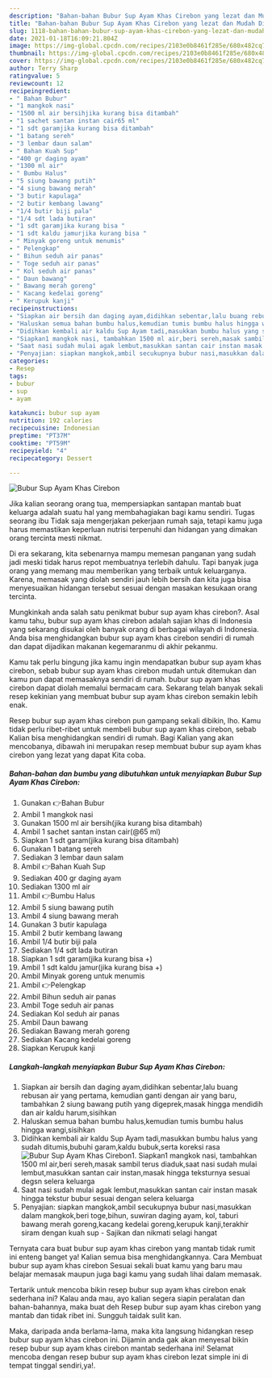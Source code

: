 ```yaml
---
description: "Bahan-bahan Bubur Sup Ayam Khas Cirebon yang lezat dan Mudah Dibuat"
title: "Bahan-bahan Bubur Sup Ayam Khas Cirebon yang lezat dan Mudah Dibuat"
slug: 1118-bahan-bahan-bubur-sup-ayam-khas-cirebon-yang-lezat-dan-mudah-dibuat
date: 2021-01-18T16:09:21.804Z
image: https://img-global.cpcdn.com/recipes/2103e0b8461f285e/680x482cq70/bubur-sup-ayam-khas-cirebon-foto-resep-utama.jpg
thumbnail: https://img-global.cpcdn.com/recipes/2103e0b8461f285e/680x482cq70/bubur-sup-ayam-khas-cirebon-foto-resep-utama.jpg
cover: https://img-global.cpcdn.com/recipes/2103e0b8461f285e/680x482cq70/bubur-sup-ayam-khas-cirebon-foto-resep-utama.jpg
author: Terry Sharp
ratingvalue: 5
reviewcount: 12
recipeingredient:
- " Bahan Bubur"
- "1 mangkok nasi"
- "1500 ml air bersihjika kurang bisa ditambah"
- "1 sachet santan instan cair65 ml"
- "1 sdt garamjika kurang bisa ditambah"
- "1 batang sereh"
- "3 lembar daun salam"
- " Bahan Kuah Sup"
- "400 gr daging ayam"
- "1300 ml air"
- " Bumbu Halus"
- "5 siung bawang putih"
- "4 siung bawang merah"
- "3 butir kapulaga"
- "2 butir kembang lawang"
- "1/4 butir biji pala"
- "1/4 sdt lada butiran"
- "1 sdt garamjika kurang bisa "
- "1 sdt kaldu jamurjika kurang bisa "
- " Minyak goreng untuk menumis"
- " Pelengkap"
- " Bihun seduh air panas"
- " Toge seduh air panas"
- " Kol seduh air panas"
- " Daun bawang"
- " Bawang merah goreng"
- " Kacang kedelai goreng"
- " Kerupuk kanji"
recipeinstructions:
- "Siapkan air bersih dan daging ayam,didihkan sebentar,lalu buang rebusan air yang pertama, kemudian ganti dengan air yang baru, tambahkan 2 siung bawang putih yang digeprek,masak hingga mendidih dan air kaldu harum,sisihkan"
- "Haluskan semua bahan bumbu halus,kemudian tumis bumbu halus hingga wangi,sisihkan"
- "Didihkan kembali air kaldu Sup Ayam tadi,masukkan bumbu halus yang sudah ditumis,bubuhi garam,kaldu bubuk,serta koreksi rasa"
- "Siapkan1 mangkok nasi, tambahkan 1500 ml air,beri sereh,masak sambil terus diaduk,saat nasi sudah mulai lembut,masukkan santan cair instan,masak hingga teksturnya sesuai degsn selera keluarga"
- "Saat nasi sudah mulai agak lembut,masukkan santan cair instan masak hingga tekstur bubur sesuai dengan selera keluarga"
- "Penyajian: siapkan mangkok,ambil secukupnya bubur nasi,masukkan dalam mangkok,beri toge,bihun, suwiran daging ayam, kol, taburi bawang merah goreng,kacang kedelai goreng,kerupuk kanji,terakhir siram dengan kuah sup Sajikan dan nikmati selagi hangat"
categories:
- Resep
tags:
- bubur
- sup
- ayam

katakunci: bubur sup ayam 
nutrition: 192 calories
recipecuisine: Indonesian
preptime: "PT37M"
cooktime: "PT59M"
recipeyield: "4"
recipecategory: Dessert

---
```



![Bubur Sup Ayam Khas Cirebon](https://img-global.cpcdn.com/recipes/2103e0b8461f285e/680x482cq70/bubur-sup-ayam-khas-cirebon-foto-resep-utama.jpg)

Jika kalian seorang orang tua, mempersiapkan santapan mantab buat keluarga adalah suatu hal yang membahagiakan bagi kamu sendiri. Tugas seorang ibu Tidak saja mengerjakan pekerjaan rumah saja, tetapi kamu juga harus memastikan keperluan nutrisi terpenuhi dan hidangan yang dimakan orang tercinta mesti nikmat.

Di era  sekarang, kita sebenarnya mampu memesan panganan yang sudah jadi meski tidak harus repot membuatnya terlebih dahulu. Tapi banyak juga orang yang memang mau memberikan yang terbaik untuk keluarganya. Karena, memasak yang diolah sendiri jauh lebih bersih dan kita juga bisa menyesuaikan hidangan tersebut sesuai dengan masakan kesukaan orang tercinta. 



Mungkinkah anda salah satu penikmat bubur sup ayam khas cirebon?. Asal kamu tahu, bubur sup ayam khas cirebon adalah sajian khas di Indonesia yang sekarang disukai oleh banyak orang di berbagai wilayah di Indonesia. Anda bisa menghidangkan bubur sup ayam khas cirebon sendiri di rumah dan dapat dijadikan makanan kegemaranmu di akhir pekanmu.

Kamu tak perlu bingung jika kamu ingin mendapatkan bubur sup ayam khas cirebon, sebab bubur sup ayam khas cirebon mudah untuk ditemukan dan kamu pun dapat memasaknya sendiri di rumah. bubur sup ayam khas cirebon dapat diolah memalui bermacam cara. Sekarang telah banyak sekali resep kekinian yang membuat bubur sup ayam khas cirebon semakin lebih enak.

Resep bubur sup ayam khas cirebon pun gampang sekali dibikin, lho. Kamu tidak perlu ribet-ribet untuk membeli bubur sup ayam khas cirebon, sebab Kalian bisa menghidangkan sendiri di rumah. Bagi Kalian yang akan mencobanya, dibawah ini merupakan resep membuat bubur sup ayam khas cirebon yang lezat yang dapat Kita coba.

<!--inarticleads1-->

##### Bahan-bahan dan bumbu yang dibutuhkan untuk menyiapkan Bubur Sup Ayam Khas Cirebon:

1. Gunakan  👉Bahan Bubur
1. Ambil 1 mangkok nasi
1. Gunakan 1500 ml air bersih(jika kurang bisa ditambah)
1. Ambil 1 sachet santan instan cair(@65 ml)
1. Siapkan 1 sdt garam(jika kurang bisa ditambah)
1. Gunakan 1 batang sereh
1. Sediakan 3 lembar daun salam
1. Ambil  👉Bahan Kuah Sup
1. Sediakan 400 gr daging ayam
1. Sediakan 1300 ml air
1. Ambil  👉Bumbu Halus
1. Ambil 5 siung bawang putih
1. Ambil 4 siung bawang merah
1. Gunakan 3 butir kapulaga
1. Ambil 2 butir kembang lawang
1. Ambil 1/4 butir biji pala
1. Sediakan 1/4 sdt lada butiran
1. Siapkan 1 sdt garam(jika kurang bisa +)
1. Ambil 1 sdt kaldu jamur(jika kurang bisa +)
1. Ambil  Minyak goreng untuk menumis
1. Ambil  👉Pelengkap
1. Ambil  Bihun seduh air panas
1. Ambil  Toge seduh air panas
1. Sediakan  Kol seduh air panas
1. Ambil  Daun bawang
1. Sediakan  Bawang merah goreng
1. Sediakan  Kacang kedelai goreng
1. Siapkan  Kerupuk kanji




<!--inarticleads2-->

##### Langkah-langkah menyiapkan Bubur Sup Ayam Khas Cirebon:

1. Siapkan air bersih dan daging ayam,didihkan sebentar,lalu buang rebusan air yang pertama, kemudian ganti dengan air yang baru, tambahkan 2 siung bawang putih yang digeprek,masak hingga mendidih dan air kaldu harum,sisihkan
1. Haluskan semua bahan bumbu halus,kemudian tumis bumbu halus hingga wangi,sisihkan
1. Didihkan kembali air kaldu Sup Ayam tadi,masukkan bumbu halus yang sudah ditumis,bubuhi garam,kaldu bubuk,serta koreksi rasa
<img src="//assets-global.cpcdn.com/assets/icons/button_play-2c75c40dde080a61004c1f40b05d8f140eaff45d7e9e6481dc71c63d2e7c4909.png" alt="Bubur Sup Ayam Khas Cirebon">1. Siapkan1 mangkok nasi, tambahkan 1500 ml air,beri sereh,masak sambil terus diaduk,saat nasi sudah mulai lembut,masukkan santan cair instan,masak hingga teksturnya sesuai degsn selera keluarga
1. Saat nasi sudah mulai agak lembut,masukkan santan cair instan masak hingga tekstur bubur sesuai dengan selera keluarga
1. Penyajian: siapkan mangkok,ambil secukupnya bubur nasi,masukkan dalam mangkok,beri toge,bihun, suwiran daging ayam, kol, taburi bawang merah goreng,kacang kedelai goreng,kerupuk kanji,terakhir siram dengan kuah sup - Sajikan dan nikmati selagi hangat




Ternyata cara buat bubur sup ayam khas cirebon yang mantab tidak rumit ini enteng banget ya! Kalian semua bisa menghidangkannya. Cara Membuat bubur sup ayam khas cirebon Sesuai sekali buat kamu yang baru mau belajar memasak maupun juga bagi kamu yang sudah lihai dalam memasak.

Tertarik untuk mencoba bikin resep bubur sup ayam khas cirebon enak sederhana ini? Kalau anda mau, ayo kalian segera siapin peralatan dan bahan-bahannya, maka buat deh Resep bubur sup ayam khas cirebon yang mantab dan tidak ribet ini. Sungguh taidak sulit kan. 

Maka, daripada anda berlama-lama, maka kita langsung hidangkan resep bubur sup ayam khas cirebon ini. Dijamin anda gak akan menyesal bikin resep bubur sup ayam khas cirebon mantab sederhana ini! Selamat mencoba dengan resep bubur sup ayam khas cirebon lezat simple ini di tempat tinggal sendiri,ya!.

